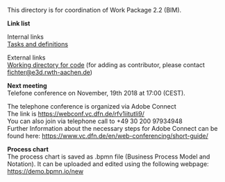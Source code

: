 This directory is for coordination of Work Package 2.2 (BIM).

**Link list**
  
Internal links  
[Tasks and definitions](https://github.com/ibpsa/project1/blob/master/wp_2_2_bim/Tasks%20and%20definitions.md)  
  
External links     
[Working directory for code](https://github.com/e3dEF/IBPSA-WP-2.2) (for adding as contributor, please contact fichter@e3d.rwth-aachen.de)   

**Next meeting**  
Telefone conference on November, 19th 2018 at 17:00 (CEST).  

The telephone conference is organized via Adobe Connect   
The link is  https://webconf.vc.dfn.de/rfv1iitutli9/   
You can also join via telephone call to +49 30 200 97934948   
Further Information about the necessary steps for Adobe Connect  can be found here: https://www.vc.dfn.de/en/web-conferencing/short-guide/

**Process chart**   
The process chart is saved as .bpmn file (Business Process Model and Notation). It can be uploaded and edited using the following webpage: https://demo.bpmn.io/new

